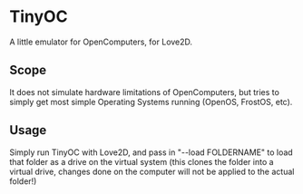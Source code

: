 # TinyOC
A little emulator for OpenComputers, for Love2D.

## Scope
It does not simulate hardware limitations of OpenComputers, but tries to simply get most simple Operating Systems running (OpenOS, FrostOS, etc).

## Usage
Simply run TinyOC with Love2D, and pass in "--load FOLDERNAME" to load that folder as a drive on the virtual system (this clones the folder into a virtual drive, changes done on the computer will not be applied to the actual folder!)
